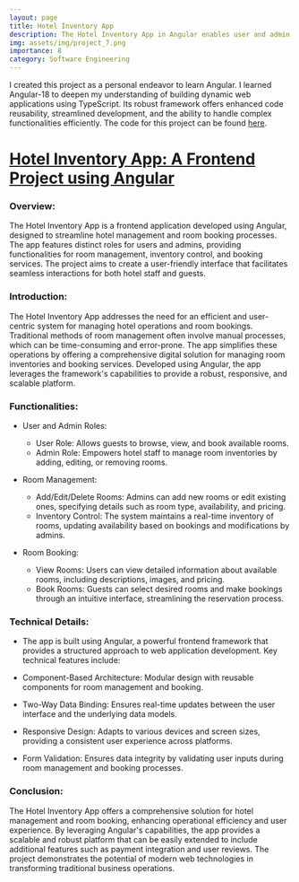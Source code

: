```yaml
---
layout: page
title: Hotel Inventory App
description: The Hotel Inventory App in Angular enables user and admin roles for efficient room management and booking, providing a user-friendly interface for adding, editing, viewing, and booking hotel rooms.
img: assets/img/project_7.png
importance: 8
category: Software Engineering
---
```


I created this project as a personal endeavor to learn Angular. I learned Angular-18 to deepen my understanding of building dynamic web applications using TypeScript. Its robust framework offers enhanced code reusability, streamlined development, and the ability to handle complex functionalities efficiently. The code for this project can be found [here](https://github.com/samyakmehta28/HotelInventoryApp).

# [Hotel Inventory App: A Frontend Project using Angular](https://github.com/samyakmehta28/HotelInventoryApp)

### Overview:

The Hotel Inventory App is a frontend application developed using Angular, designed to streamline hotel management and room booking processes. The app features distinct roles for users and admins, providing functionalities for room management, inventory control, and booking services. The project aims to create a user-friendly interface that facilitates seamless interactions for both hotel staff and guests.

### Introduction:

The Hotel Inventory App addresses the need for an efficient and user-centric system for managing hotel operations and room bookings. Traditional methods of room management often involve manual processes, which can be time-consuming and error-prone. The app simplifies these operations by offering a comprehensive digital solution for managing room inventories and booking services. Developed using Angular, the app leverages the framework's capabilities to provide a robust, responsive, and scalable platform.

### Functionalities:

- User and Admin Roles:

  - User Role: Allows guests to browse, view, and book available rooms.
  - Admin Role: Empowers hotel staff to manage room inventories by adding, editing, or removing rooms.

- Room Management:

  - Add/Edit/Delete Rooms: Admins can add new rooms or edit existing ones, specifying details such as room type, availability, and pricing.
  - Inventory Control: The system maintains a real-time inventory of rooms, updating availability based on bookings and modifications by admins.

- Room Booking:

  - View Rooms: Users can view detailed information about available rooms, including descriptions, images, and pricing.
  - Book Rooms: Guests can select desired rooms and make bookings through an intuitive interface, streamlining the reservation process.

### Technical Details:

- The app is built using Angular, a powerful frontend framework that provides a structured approach to web application development. Key technical features include:

- Component-Based Architecture: Modular design with reusable components for room management and booking.
- Two-Way Data Binding: Ensures real-time updates between the user interface and the underlying data models.
- Responsive Design: Adapts to various devices and screen sizes, providing a consistent user experience across platforms.
- Form Validation: Ensures data integrity by validating user inputs during room management and booking processes.

### Conclusion:

The Hotel Inventory App offers a comprehensive solution for hotel management and room booking, enhancing operational efficiency and user experience. By leveraging Angular's capabilities, the app provides a scalable and robust platform that can be easily extended to include additional features such as payment integration and user reviews. The project demonstrates the potential of modern web technologies in transforming traditional business operations.
